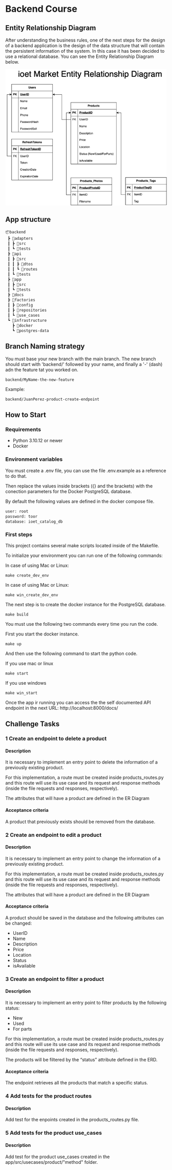 # Backend Course

## Entity Relationship Diagram

After understanding the business rules, one of the next steps for the design of a backend application is the design of the data structure that will contain the persistent information of the system. In this case it has been decided to use a relational database. You can see the Entity Relationship Diagram below.

![ERD Diagram](./docs/db/ERD.png)

## App structure

```Txt
📦backend
 ┣ 📂adapters
 ┃ ┣ 📂src
 ┃ ┗ 📂tests
 ┣ 📂api
 ┃ ┣ 📂src
 ┃ ┃ ┣ 📂dtos
 ┃ ┃ ┗ 📂routes
 ┃ ┗ 📂tests
 ┣ 📂app
 ┃ ┣ 📂src
 ┃ ┗ 📂tests
 ┣ 📂docs
 ┣ 📂factories
 ┃ ┣ 📂config
 ┃ ┣ 📂repositories
 ┃ ┗ 📂use_cases
 ┗ 📂infrastructure
   ┣ 📂docker
   ┗ 📂postgres-data
```

## Branch Naming strategy

You must base your new branch with the main branch. The new branch should start with 'backend/' followed by your name, and finally a '-' (dash) adn the feature tat you worked on.
```
backend/MyName-the-new-feature
```
Example:
```
backend/JuanPerez-product-create-endpoint
```

## How to Start
### Requirements
* Python 3.10.12 or newer
* Docker

### Environment variables
You must create a .env file, you can use the file .env.example as a reference to do that.

Then replace the values inside brackets ({} and the brackets) with the conection parameters for the Docker PostgreSQL database.

By default the following values are defined in the docker compose file.
```
user: root
password: toor
database: ioet_catalog_db
```

### First steps

This project contains several make scripts located inside of the Makefile.

To initialize your environment you can run one of the following commands:

In case of using Mac or Linux:
```
make create_dev_env
```

In case of using Mac or Linux:
```
make win_create_dev_env
```

The next step is to create the docker instance for the PostgreSQL database.
```
make build
```

You must use the following two commands every time you run the code.

First you start the docker instance.
```
make up
```

And then use the following command to start the python code.

If you use mac or linux
```
make start
```

If you use windows
```
make win_start
```

Once the app ir running you can access the the self documented API endpoint in the next URL: http://localhost:8000/docs/


## Challenge Tasks

### 1 Create an endpoint to delete a product

#### Description

It is necessary to implement an entry point to delete the information of a previously existing product.

For this implementation, a route must be created inside products_routes.py and this route will use its use case and its request and response methods (inside the file requests and responses, respectively).

The attributes that will have a product are defined in the ER Diagram

#### Acceptance criteria

A product that previously exists should be removed from the database.

### 2 Create an endpoint to edit a product

#### Description

It is necessary to implement an entry point to change the information of a previously existing product.

For this implementation, a route must be created inside products_routes.py and this route will use its use case and its request and response methods (inside the file requests and responses, respectively).

The attributes that will have a product are defined in the ER Diagram

#### Acceptance criteria

A product should be saved in the database and the following attributes can be changed:

- UserID
- Name
- Description
- Price
- Location
- Status
- isAvailable

### 3 Create an endpoint to filter a product

#### Description

It is necessary to implement an entry point to filter products by the following status:

- New
- Used
- For parts

For this implementation, a route must be created inside products_routes.py and this route will use its use case and its request and response methods (inside the file requests and responses, respectively).

The products will be filtered by the “status” attribute defined in the ERD.

#### Acceptance criteria

The endpoint retrieves all the products that match a specific status.

### 4 Add tests for the product routes

#### Description

Add test for the enpoints created in the products_routes.py file.

### 5 Add tests for the product use_cases

#### Description

Add test for the product use_cases created in the app/src/usecases/product/"method" folder.

